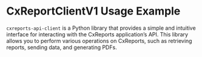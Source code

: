# CxReportClientV1 Usage Example

 `cxreports-api-client` is a Python library that provides a simple and intuitive interface for interacting with the CxReports application’s API. This library allows you to perform various operations on CxReports, such as retrieving reports, sending data, and generating PDFs.
